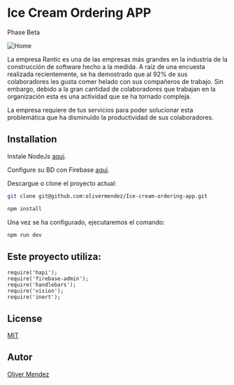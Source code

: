 # Ice Cream Ordering APP
Phase Beta

![Home](https://i.ibb.co/NpH316S/Screenshot-2019-11-01-Ice-Cream-App-Ordering-Home.png)

La empresa Rantic es una de las empresas más grandes en la industria de la construcción de software hecho a la medida. A raíz de una encuesta realizada recientemente, se ha demostrado que al 92% de sus colaboradores les gusta comer helado con sus compañeros de trabajo. Sin embargo, debido a la gran cantidad de colaboradores que trabajan en la organización esta es una actividad que se ha tornado compleja.

La empresa requiere de tus servicios para poder solucionar esta problemática que ha disminuido la productividad de sus colaboradores.

## Installation

Instale NodeJs [aqui](https://nodejs.org/es/download/).

Configure su BD con Firebase [aqui](https://firebase.google.com/docs/web/setup).

Descargue o clone el proyecto actual:

```bash
git clone git@github.com:olivermendez/Ice-cream-ordering-app.git
```
```bash
npm install
```

Una vez se ha configurado, ejecutaremos el comando:
```bash
npm run dev
```
## Este proyecto utiliza:

```javascripts
require('hapi');
require('firebase-admin');
require('handlebars');
require('vision');
require('inert');
```

## License
[MIT](https://choosealicense.com/licenses/mit/)

## Autor
[Oliver Mendez](https://www.linkedin.com/in/olivermendez03/)
